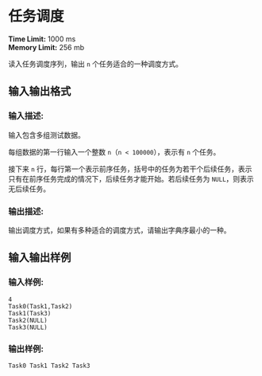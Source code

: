 # 任务调度

**Time Limit:** 1000 ms  
**Memory Limit:** 256 mb

读入任务调度序列，输出 `n` 个任务适合的一种调度方式。

## 输入输出格式

### 输入描述:
输入包含多组测试数据。

每组数据的第一行输入一个整数 `n`（`n < 100000`），表示有 `n` 个任务。

接下来 `n` 行，每行第一个表示前序任务，括号中的任务为若干个后续任务，表示只有在前序任务完成的情况下，后续任务才能开始。若后续任务为 `NULL`，则表示无后续任务。

### 输出描述:
输出调度方式，如果有多种适合的调度方式，请输出字典序最小的一种。

## 输入输出样例

### 输入样例:
```plaintext
4
Task0(Task1,Task2)
Task1(Task3)
Task2(NULL)
Task3(NULL)
```

### 输出样例:
```plaintext
Task0 Task1 Task2 Task3
```